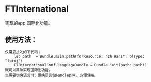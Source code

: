#  FTInternational
 实现的app 国际化功能。
## 使用方法：
    仅需要加入如下代码；
        let path  = Bundle.main.path(forResource: "zh-Hans", ofType: "lproj")
        FTInternationalConf.languageBundle = Bundle.init(path: path!)
    就可以简单实现国际化功能。
    当需要切换语言时，更换语言包bundle即可，方便使用。
